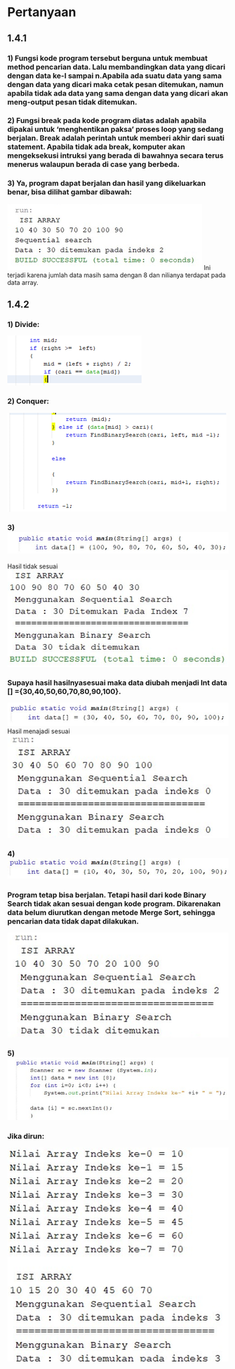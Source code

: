 #  Pertanyaan

## 1.4.1
### 1) Fungsi kode program tersebut berguna untuk membuat method pencarian data. Lalu membandingkan data yang dicari dengan data ke-I sampai n.Apabila ada  suatu data yang sama dengan data yang dicari maka cetak pesan ditemukan, namun apabila tidak ada data yang sama dengan data yang dicari akan meng-output pesan tidak ditemukan. 

### 2) Fungsi break pada kode program diatas adalah  apabila dipakai untuk ‘menghentikan paksa’ proses loop yang sedang berjalan. Break adalah perintah untuk memberi akhir dari suati statement. Apabila tidak ada break, komputer akan mengeksekusi intruksi yang berada di bawahnya secara terus menerus walaupun berada di case yang berbeda. 
 
 ### 3) Ya, program dapat berjalan dan hasil yang dikeluarkan benar, bisa dilihat gambar dibawah:
 <img src = "pertanyaan 141no3.png">
Ini terjadi karena jumlah data masih sama dengan 8 dan nilianya terdapat pada data array. 
 
 ## 1.4.2

 ### 1) Divide:
<img src = "142no1.png">

 ### 2) Conquer:
<img src = "142no2.png">

### 3) <img src = "142no3_1.png">
Hasil tidak sesuai
<img src = "142no3_2.png">

### Supaya hasil hasilnyasesuai maka data diubah menjadi Int data [] ={30,40,50,60,70,80,90,100}. 
<img src = "142no3_3.png">
Hasil menajadi sesuai
<img src = "142no3_4.png">

### 4) <img src = "142no4_1.png">
### Program tetap bisa berjalan. Tetapi hasil dari kode Binary Search tidak akan sesuai dengan kode program. Dikarenakan data belum diurutkan dengan metode Merge Sort, sehingga pencarian data tidak dapat dilakukan. 

<img src = "142no4_2.png">

### 5) <img src = "142no5_1.png">
### Jika dirun:
<img src = "142no5_2.png">